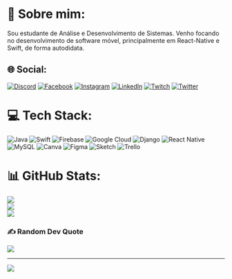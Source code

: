# 💫 Sobre mim:
Sou estudante de Análise e Desenvolvimento de Sistemas. Venho focando no desenvolvimento de software móvel, principalmente em React-Native e Swift, de forma autodidata. 


## 🌐 Social:
[![Discord](https://img.shields.io/badge/Discord-%237289DA.svg?logo=discord&logoColor=white)](htttps://discord.gg/Joaomts#9171) [![Facebook](https://img.shields.io/badge/Facebook-%231877F2.svg?logo=Facebook&logoColor=white)](https://facebook.com/Nascimento.jms) [![Instagram](https://img.shields.io/badge/Instagram-%23E4405F.svg?logo=Instagram&logoColor=white)](https://instagram.com/Nascimento.jms) [![LinkedIn](https://img.shields.io/badge/LinkedIn-%230077B5.svg?logo=linkedin&logoColor=white)](https://linkedin.com/in/nascimento-jms) [![Twitch](https://img.shields.io/badge/Twitch-%239146FF.svg?logo=Twitch&logoColor=white)](https://twitch.tv/Joaomts1) [![Twitter](https://img.shields.io/badge/Twitter-%231DA1F2.svg?logo=Twitter&logoColor=white)](https://twitter.com/nascimento_jms) 

# 💻 Tech Stack:
![Java](https://img.shields.io/badge/java-%23ED8B00.svg?style=flat&logo=java&logoColor=white) ![Swift](https://img.shields.io/badge/swift-F54A2A?style=flat&logo=swift&logoColor=white) ![Firebase](https://img.shields.io/badge/firebase-%23039BE5.svg?style=flat&logo=firebase) ![Google Cloud](https://img.shields.io/badge/Google%20Cloud-%234285F4.svg?style=flat&logo=google-cloud&logoColor=white) ![Django](https://img.shields.io/badge/django-%23092E20.svg?style=flat&logo=django&logoColor=white) ![React Native](https://img.shields.io/badge/react_native-%2320232a.svg?style=flat&logo=react&logoColor=%2361DAFB) ![MySQL](https://img.shields.io/badge/mysql-%2300f.svg?style=flat&logo=mysql&logoColor=white) ![Canva](https://img.shields.io/badge/Canva-%2300C4CC.svg?style=flat&logo=Canva&logoColor=white) 	![Figma](https://img.shields.io/badge/figma-%23F24E1E.svg?style=flat&logo=figma&logoColor=white) ![Sketch](https://img.shields.io/badge/Sketch-FFB387?style=flat&logo=sketch&logoColor=black) ![Trello](https://img.shields.io/badge/Trello-%23026AA7.svg?style=flat&logo=Trello&logoColor=white)
# 📊 GitHub Stats:
![](https://github-readme-stats.vercel.app/api?username=JoaomtsBR&theme=chartreuse-dark&hide_border=false&include_all_commits=true&count_private=false)<br/>
![](https://github-readme-streak-stats.herokuapp.com/?user=JoaomtsBR&theme=chartreuse-dark&hide_border=false)<br/>
![](https://github-readme-stats.vercel.app/api/top-langs/?username=JoaomtsBR&theme=chartreuse-dark&hide_border=false&include_all_commits=true&count_private=false&layout=compact)

### ✍️ Random Dev Quote
![](https://quotes-github-readme.vercel.app/api?type=vetical&theme=radical)

---
[![](https://visitcount.itsvg.in/api?id=JoaomtsBR&icon=5&color=3)](https://visitcount.itsvg.in)

<!-- Proudly created with GPRM ( https://gprm.itsvg.in ) -->
